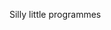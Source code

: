 Silly little programmes

<!---
eiphueain/eiphueain is a ✨ special ✨ repository because its `README.md` (this file) appears on your GitHub profile.
You can click the Preview link to take a look at your changes.
--->
